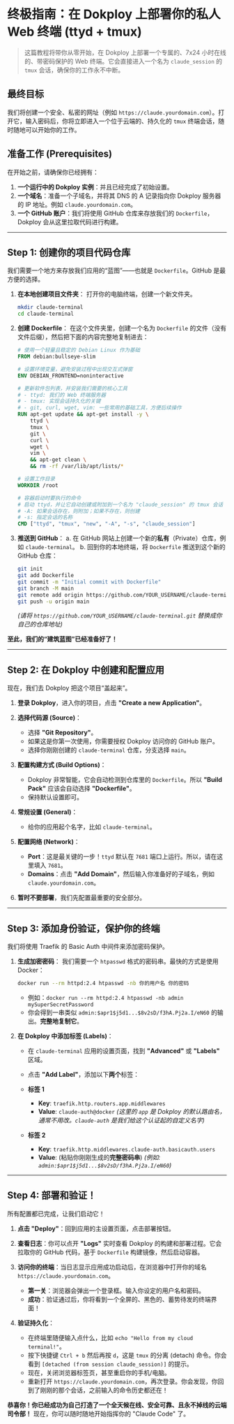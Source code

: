 # **终极指南：在 Dokploy 上部署你的私人 Web 终端 (ttyd + tmux)**

> 这篇教程将带你从零开始，在 Dokploy 上部署一个专属的、7x24 小时在线的、带密码保护的 Web 终端。它会直接进入一个名为 `claude_session` 的 `tmux` 会话，确保你的工作永不中断。

## **最终目标**

我们将创建一个安全、私密的网址（例如 `https://claude.yourdomain.com`）。打开它，输入密码后，你将立即进入一个位于云端的、持久化的 `tmux` 终端会话，随时随地可以开始你的工作。

## **准备工作 (Prerequisites)**

在开始之前，请确保你已经拥有：

1. **一个运行中的 Dokploy 实例**：并且已经完成了初始设置。
2. **一个域名**：准备一个子域名，并将其 DNS 的 A 记录指向你 Dokploy 服务器的 IP 地址。例如 `claude.yourdomain.com`。
3. **一个 GitHub 账户**：我们将使用 GitHub 仓库来存放我们的 `Dockerfile`，Dokploy 会从这里拉取代码进行构建。

---

## **Step 1: 创建你的项目代码仓库**

我们需要一个地方来存放我们应用的“蓝图”——也就是 `Dockerfile`。GitHub 是最方便的选择。

1. **在本地创建项目文件夹**：
   打开你的电脑终端，创建一个新文件夹。

   ```bash
   mkdir claude-terminal
   cd claude-terminal
   ```

2. **创建 Dockerfile**：
   在这个文件夹里，创建一个名为 `Dockerfile` 的文件（没有文件后缀），然后把下面的内容完整地复制进去：

   ```dockerfile
   # 使用一个轻量且稳定的 Debian Linux 作为基础
   FROM debian:bullseye-slim

   # 设置环境变量，避免安装过程中出现交互式弹窗
   ENV DEBIAN_FRONTEND=noninteractive

   # 更新软件包列表，并安装我们需要的核心工具
   # - ttyd: 我们的 Web 终端服务器
   # - tmux: 实现会话持久化的关键
   # - git, curl, wget, vim: 一些常用的基础工具，方便后续操作
   RUN apt-get update && apt-get install -y \
       ttyd \
       tmux \
       git \
       curl \
       wget \
       vim \
       && apt-get clean \
       && rm -rf /var/lib/apt/lists/*

   # 设置工作目录
   WORKDIR /root

   # 容器启动时要执行的命令
   # 启动 ttyd，并让它自动创建或附加到一个名为 "claude_session" 的 tmux 会话
   # -A: 如果会话存在，则附加；如果不存在，则创建
   # -s: 指定会话的名称
   CMD ["ttyd", "tmux", "new", "-A", "-s", "claude_session"]
   ```

3. **推送到 GitHub**：
   a. 在 GitHub 网站上创建一个新的**私有**（Private）仓库，例如 `claude-terminal`。
   b. 回到你的本地终端，将 `Dockerfile` 推送到这个新的 GitHub 仓库：

   ```bash
   git init
   git add Dockerfile
   git commit -m "Initial commit with Dockerfile"
   git branch -M main
   git remote add origin https://github.com/YOUR_USERNAME/claude-terminal.git
   git push -u origin main
   ```

   _(请将 `https://github.com/YOUR_USERNAME/claude-terminal.git` 替换成你自己的仓库地址)_

**至此，我们的“建筑蓝图”已经准备好了！**

---

## **Step 2: 在 Dokploy 中创建和配置应用**

现在，我们去 Dokploy 把这个项目“盖起来”。

1. **登录 Dokploy**，进入你的项目，点击 **"Create a new Application"**。

2. **选择代码源 (Source)**：

   - 选择 **"Git Repository"**。
   - 如果这是你第一次使用，你需要授权 Dokploy 访问你的 GitHub 账户。
   - 选择你刚刚创建的 `claude-terminal` 仓库，分支选择 `main`。

3. **配置构建方式 (Build Options)**：

   - Dokploy 非常智能，它会自动检测到仓库里的 `Dockerfile`。所以 **"Build Pack"** 应该会自动选择 **"Dockerfile"**。
   - 保持默认设置即可。

4. **常规设置 (General)**：

   - 给你的应用起个名字，比如 `claude-terminal`。

5. **配置网络 (Network)**：

   - **Port**：这是最关键的一步！`ttyd` 默认在 `7681` 端口上运行。所以，请在这里填入 `7681`。
   - **Domains**：点击 **"Add Domain"**，然后输入你准备好的子域名，例如 `claude.yourdomain.com`。

6. **暂时不要部署**，我们先配置最重要的安全部分。

---

## **Step 3: 添加身份验证，保护你的终端**

我们将使用 Traefik 的 Basic Auth 中间件来添加密码保护。

1. **生成加密密码**：
   我们需要一个 `htpasswd` 格式的密码串。最快的方式是使用 Docker：

   ```bash
   docker run --rm httpd:2.4 htpasswd -nb 你的用户名 你的密码
   ```

   - 例如：`docker run --rm httpd:2.4 htpasswd -nb admin mySuperSecretPassword`
   - 你会得到一串类似 `admin:$apr1$j5d1...$8v2sD/f3hA.Pj2a.I/eN60` 的输出。**完整地复制它**。

2. **在 Dokploy 中添加标签 (Labels)**：

   - 在 `claude-terminal` 应用的设置页面，找到 **"Advanced"** 或 **"Labels"** 区域。

   - 点击 **"Add Label"**，添加以下**两个**标签：

   - **标签 1**

     - **Key**: `traefik.http.routers.app.middlewares`
     - **Value**: `claude-auth@docker`
       _(这里的 `app` 是 Dokploy 的默认路由名，通常不用改。`claude-auth` 是我们给这个认证起的自定义名字)_

   - **标签 2**

     - **Key**: `traefik.http.middlewares.claude-auth.basicauth.users`
     - **Value**: (粘贴你刚刚生成的**完整密码串**)
       _(例如: `admin:$apr1$j5d1...$8v2sD/f3hA.Pj2a.I/eN60`)_

---

## **Step 4: 部署和验证！**

所有配置都已完成，让我们启动它！

1. **点击 "Deploy"**：回到应用的主设置页面，点击部署按钮。

2. **查看日志**：你可以点开 **"Logs"** 实时查看 Dokploy 的构建和部署过程。它会拉取你的 GitHub 代码，基于 `Dockerfile` 构建镜像，然后启动容器。

3. **访问你的终端**：当日志显示应用成功启动后，在浏览器中打开你的域名 `https://claude.yourdomain.com`。

   - **第一关**：浏览器会弹出一个登录框。输入你设定的用户名和密码。
   - **成功**：验证通过后，你将看到一个全屏的、黑色的、蓄势待发的终端界面！

4. **验证持久化**：

   - 在终端里随便输入点什么，比如 `echo "Hello from my cloud terminal!"`。
   - 按下快捷键 `Ctrl + b` 然后再按 `d`，这是 `tmux` 的分离 (detach) 命令。你会看到 `[detached (from session claude_session)]` 的提示。
   - 现在，关闭浏览器标签页，甚至重启你的手机/电脑。
   - 重新打开 `https://claude.yourdomain.com`，再次登录。你会发现，你回到了刚刚的那个会话，之前输入的命令历史都还在！

**恭喜你！你已经成功为自己打造了一个全天候在线、安全可靠、且永不掉线的云端司令部！** 现在，你可以随时随地开始指挥你的 "Claude Code" 了。
